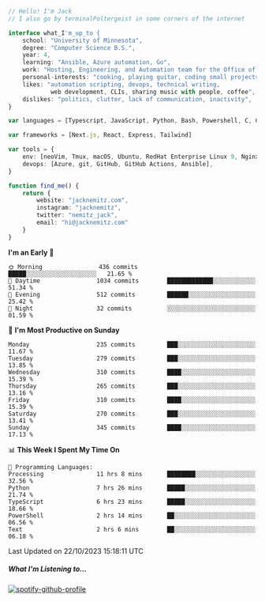 ```typescript
// Hello! I'm Jack
// I also go by terminalPoltergeist in some corners of the internet

interface what_I'm_up_to {
    school: "University of Minnesota",
    degree: "Computer Science B.S.",
    year: 4,
    learning: "Ansible, Azure automation, Go",
    work: "Hosting, Engineering, and Automation team for the Office of Information Technology at UMN",
    personal-interests: "cooking, playing guitar, coding small projects",
    likes: "automation scripting, devops, technical writing,
            web development, CLIs, sharing music with people, coffee",
    dislikes: "politics, clutter, lack of communication, inactivity",
}

var languages = [Typescript, JavaScript, Python, Bash, Powershell, C, C++, HTML, CSS]

var frameworks = [Next.js, React, Express, Tailwind]

var tools = {
    env: [neoVim, Tmux, macOS, Ubuntu, RedHat Enterprise Linux 9, Nginx, DigitalOcean, Cloudflare],
    devops: [Azure, git, GitHub, GitHub Actions, Ansible],
}

function find_me() {
    return {
        website: "jacknemitz.com",
        instagram: "jacknemitz",
        twitter: "nemitz_jack",
        email: "hi@jacknemitz.com"
    }
}
```

<!--START_SECTION:waka-->
**I'm an Early 🐤** 

```text
🌞 Morning                436 commits         █████░░░░░░░░░░░░░░░░░░░░   21.65 % 
🌆 Daytime                1034 commits        █████████████░░░░░░░░░░░░   51.34 % 
🌃 Evening                512 commits         ██████░░░░░░░░░░░░░░░░░░░   25.42 % 
🌙 Night                  32 commits          ░░░░░░░░░░░░░░░░░░░░░░░░░   01.59 % 
```
📅 **I'm Most Productive on Sunday** 

```text
Monday                   235 commits         ███░░░░░░░░░░░░░░░░░░░░░░   11.67 % 
Tuesday                  279 commits         ███░░░░░░░░░░░░░░░░░░░░░░   13.85 % 
Wednesday                310 commits         ████░░░░░░░░░░░░░░░░░░░░░   15.39 % 
Thursday                 265 commits         ███░░░░░░░░░░░░░░░░░░░░░░   13.16 % 
Friday                   310 commits         ████░░░░░░░░░░░░░░░░░░░░░   15.39 % 
Saturday                 270 commits         ███░░░░░░░░░░░░░░░░░░░░░░   13.41 % 
Sunday                   345 commits         ████░░░░░░░░░░░░░░░░░░░░░   17.13 % 
```


📊 **This Week I Spent My Time On** 

```text
💬 Programming Languages: 
Processing               11 hrs 8 mins       ████████░░░░░░░░░░░░░░░░░   32.56 % 
Python                   7 hrs 26 mins       █████░░░░░░░░░░░░░░░░░░░░   21.74 % 
TypeScript               6 hrs 23 mins       █████░░░░░░░░░░░░░░░░░░░░   18.66 % 
PowerShell               2 hrs 14 mins       ██░░░░░░░░░░░░░░░░░░░░░░░   06.56 % 
Text                     2 hrs 6 mins        ██░░░░░░░░░░░░░░░░░░░░░░░   06.18 % 
```


 Last Updated on 22/10/2023 15:18:11 UTC
<!--END_SECTION:waka-->

##### What I'm Listening to...

[![spotify-github-profile](https://spotify-github-profile.vercel.app/api/view?uid=jack.nemitz&cover_image=true&show_offline=true&bar_color=53b14f&bar_color_cover=false&background_color=121212FF)](https://spotify-github-profile.vercel.app/api/view?uid=jack.nemitz&redirect=true)

